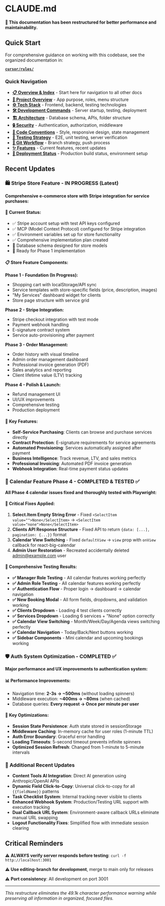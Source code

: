 # CLAUDE.md

**📁 This documentation has been restructured for better performance and maintainability.**

## Quick Start

For comprehensive guidance on working with this codebase, see the organized documentation in:

**[`cursor/rules/`](./cursor/rules/)**

### Quick Navigation

- **[📋 Overview & Index](./cursor/rules/00-overview.md)** - Start here for navigation to all other docs
- **[🎯 Project Overview](./cursor/rules/01-project-overview.md)** - App purpose, roles, menu structure
- **[⚙️ Tech Stack](./cursor/rules/02-tech-stack.md)** - Frontend, backend, testing technologies
- **[🛠️ Development Commands](./cursor/rules/03-development-commands.md)** - Server startup, testing, deployment
- **[🏗️ Architecture](./cursor/rules/04-architecture.md)** - Database schema, APIs, folder structure
- **[🔒 Security](./cursor/rules/05-security.md)** - Authentication, authorization, middleware
- **[📝 Code Conventions](./cursor/rules/06-code-conventions.md)** - Style, responsive design, state management
- **[🧪 Testing Strategy](./cursor/rules/07-testing-strategy.md)** - E2E, unit testing, server verification
- **[🌿 Git Workflow](./cursor/rules/08-git-workflow.md)** - Branch strategy, push process
- **[✨ Features](./cursor/rules/09-features.md)** - Current features, recent updates
- **[🚀 Deployment Status](./cursor/rules/10-deployment-status.md)** - Production build status, environment setup

## Recent Updates

### 🛍️ Stripe Store Feature - IN PROGRESS (Latest)

**Comprehensive e-commerce store with Stripe integration for service purchases:**

#### 🎯 **Current Status:**

- ✅ Stripe account setup with test API keys configured
- ✅ MCP (Model Context Protocol) configured for Stripe integration
- ✅ Environment variables set up for store functionality
- ✅ Comprehensive implementation plan created
- 🔄 Database schema designed for store models
- 🔄 Ready for Phase 1 implementation

#### 📋 **Store Feature Components:**

**Phase 1 - Foundation (In Progress):**

- Shopping cart with localStorage/API sync
- Service templates with store-specific fields (price, description, images)
- "My Services" dashboard widget for clients
- Store page structure with service grid

**Phase 2 - Stripe Integration:**

- Stripe checkout integration with test mode
- Payment webhook handling
- E-signature contract system
- Service auto-provisioning after payment

**Phase 3 - Order Management:**

- Order history with visual timeline
- Admin order management dashboard
- Professional invoice generation (PDF)
- Sales analytics and reporting
- Client lifetime value (LTV) tracking

**Phase 4 - Polish & Launch:**

- Refund management UI
- UI/UX improvements
- Comprehensive testing
- Production deployment

#### 🚀 **Key Features:**

- **Self-Service Purchasing**: Clients can browse and purchase services directly
- **Contract Protection**: E-signature requirements for service agreements
- **Automated Provisioning**: Services automatically assigned after payment
- **Business Intelligence**: Track revenue, LTV, and sales metrics
- **Professional Invoicing**: Automated PDF invoice generation
- **Webhook Integration**: Real-time payment status updates

### 📅 Calendar Feature Phase 4 - COMPLETED & TESTED ✅

**All Phase 4 calendar issues fixed and thoroughly tested with Playwright:**

#### 🔧 **Critical Fixes Applied:**

1. **Select.Item Empty String Error** - Fixed `<SelectItem value="">None</SelectItem>` → `<SelectItem value="none">None</SelectItem>`
2. **Clients API Response Structure** - Fixed API to return `{data: [...], pagination: {...}}` format
3. **Calendar View Switching** - Fixed `defaultView` → `view` prop with `onView` callback for react-big-calendar
4. **Admin User Restoration** - Recreated accidentally deleted admin@example.com user

#### 🧪 **Comprehensive Testing Results:**

- **✅ Manager Role Testing** - All calendar features working perfectly
- **✅ Admin Role Testing** - All calendar features working perfectly
- **✅ Authentication Flow** - Proper login → dashboard → calendar navigation
- **✅ New Booking Modal** - All form fields, dropdowns, and validation working
- **✅ Clients Dropdown** - Loading 4 test clients correctly
- **✅ Services Dropdown** - Loading 6 services + "None" option correctly
- **✅ Calendar View Switching** - Month/Week/Day/Agenda views switching perfectly
- **✅ Calendar Navigation** - Today/Back/Next buttons working
- **✅ Sidebar Components** - Mini calendar and upcoming bookings working

### 🛡️ Auth System Optimization - COMPLETED ✅

**Major performance and UX improvements to authentication system:**

#### 📊 **Performance Improvements:**

- Navigation time: **2-3s → ~500ms** (without loading spinners)
- Middleware execution: **~400ms → ~80ms** (when cached)
- Database queries: **Every request → Once per minute per user**

#### 🚀 **Key Optimizations:**

- **Session State Persistence**: Auth state stored in sessionStorage
- **Middleware Caching**: In-memory cache for user roles (1-minute TTL)
- **Auth Error Boundary**: Graceful error handling
- **Loading Timeouts**: 5-second timeout prevents infinite spinners
- **Optimized Session Refresh**: Changed from 1-minute to 5-minute intervals

### 🔧 Additional Recent Updates

- **Content Tools AI Integration**: Direct AI generation using Anthropic/OpenAI APIs
- **Dynamic Field Click-to-Copy**: Universal click-to-copy for all `{{fieldName}}` patterns
- **Task Checklist System**: Internal tracking never visible to clients
- **Enhanced Webhook System**: Production/Testing URL support with execution tracking
- **Dual Callback URL System**: Environment-aware callback URLs eliminate manual URL swapping
- **Logout Functionality Fixes**: Simplified flow with immediate session clearing

## Critical Reminders

⚠️ **ALWAYS verify server responds before testing**: `curl -f http://localhost:3001`

⚠️ **Use editing-branch for development**, merge to main only for releases

⚠️ **Port consistency**: All development on port 3001

---

_This restructure eliminates the 49.1k character performance warning while preserving all information in organized, focused files._
